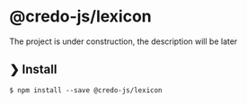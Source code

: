 # @credo-js/lexicon

The project is under construction, the description will be later

## ❯ Install

```
$ npm install --save @credo-js/lexicon
```
